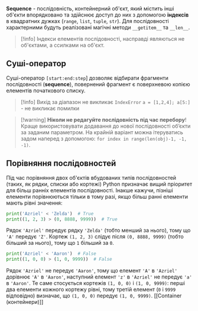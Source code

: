 **Sequence** - послідовність, контейнерний об'єкт, який містить інші об'єкти впорядковано та здійснює доступ до них з допомогою **індексів** в квадратних дужках (`range`, `list`, `tuple`, `str`). Для послідовності характерними будуть реалізовані магічні методи `__getitem__` та `__len__`. 

> [!info] Індекси елементів послідовності, насправді являються не об'єктами, а ссилками на об'єкт.

## Суші-оператор
Суші-оператор `[start:end:step`] дозволяє відбирати фрагменти послідовності (**sequence**), повернений фрагмент є поверхневою копією елементів початкового списку.

> [!info] Вихід за діапазон не викликає `IndexError`
> `a = [1,2,4]; a[5:]` - не викликає помилки

> [!warning] **Ніколи не редагуйте послідовність під час перебору**!
> Краще використовувати додавання до нової послідовності об’єкти за заданим параметром. На крайній варіант можна ітеруватись задом наперед з допомогою: `for index in range(len(obj)-1, -1, -1)`.

## Порівняння послідовностей
Під час порівняння двох об'єктів вбудованих типів послідовностей (таких, як рядки, списки або кортежі) Python призначає вищий пріоритет для більш ранніх елементів послідовності.
Інакше кажучи, пізніші елементи порівнюються тільки в тому разі, якщо більш ранні елементи мають рівні значення:
```python
print('Azriel' < 'Zelda')  # True
print((1, 2, 3) > (0, 8888, 9999))  # True
```
Рядок `'Azriel'` передує рядку `'Zelda'` (тобто менший за нього), тому що `'A'` передує `'Z'`. Кортеж `(1, 2, 3)` слідує після `(0, 8888, 9999)` (тобто більший за нього), тому що `1` більший за `0`.

```python
print('Azriel' < 'Aaron')  # False
print((1, 0, 0) > (1, 0, 9999))  # False
```
Рядок `'Azriel'` не передує `'Aaron'`, тому що елемент `'A'` в `'Azriel'` дорівнює `'A'` в `'Aaron'`, наступний елемент `'z'` в `'Azriel'` не передує `'a'` в `'Aaron'`. Те саме стосується кортежів `(1, 0, 0)` і `(1, 0, 9999)`: перші два елементи кожного кортежу рівні, тому третій елемент (`0` і `9999` відповідно) визначає, що `(1, 0, 0)` передує `(1, 0, 9999)`.
[[Container (контейнери)]]